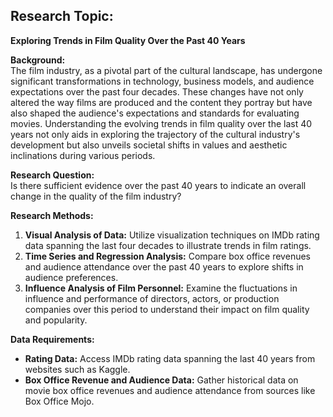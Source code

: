 ## Research Topic:  
**Exploring Trends in Film Quality Over the Past 40 Years**

**Background:**  
The film industry, as a pivotal part of the cultural landscape, has undergone significant transformations in technology, business models, and audience expectations over the past four decades. These changes have not only altered the way films are produced and the content they portray but have also shaped the audience's expectations and standards for evaluating movies. Understanding the evolving trends in film quality over the last 40 years not only aids in exploring the trajectory of the cultural industry's development but also unveils societal shifts in values and aesthetic inclinations during various periods.

**Research Question:**  
Is there sufficient evidence over the past 40 years to indicate an overall change in the quality of the film industry?

**Research Methods:**  
1. **Visual Analysis of Data:** Utilize visualization techniques on IMDb rating data spanning the last four decades to illustrate trends in film ratings.
2. **Time Series and Regression Analysis:** Compare box office revenues and audience attendance over the past 40 years to explore shifts in audience preferences.
3. **Influence Analysis of Film Personnel:** Examine the fluctuations in influence and performance of directors, actors, or production companies over this period to understand their impact on film quality and popularity.

**Data Requirements:**
- **Rating Data:** Access IMDb rating data spanning the last 40 years from websites such as Kaggle.
- **Box Office Revenue and Audience Data:** Gather historical data on movie box office revenues and audience attendance from sources like Box Office Mojo.
